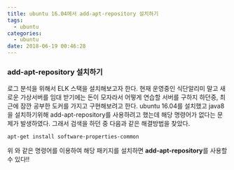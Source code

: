```yaml
---
title: ubuntu 16.04에서 add-apt-repository 설치하기
tags:
  - ubuntu
categories:
  - ubuntu
date: 2018-06-19 00:46:28
---
```


### add-apt-repository 설치하기
로그 분석을 위해서 ELK 스택을 설치해보고자 한다. 현재 운영중인 식단알리미 말고 새로운 가상서버를 임대 받기에는 돈이 모자라서 어떻게 연습할 서버를 구하지 하던중, 최근에 잠깐 공부한 도커를 가지고 구현해보려고 한다. ubuntu 16.04를 설치했고 java8을 설치하기위해  add-apt-repository를 사용하려고 했는데 해당 명령어가 없다는 문제가 발생하였다. 그래서 검색을 하던 중 다음과 같은 해결방법을 찾았다.

~~~shell
apt-get install software-properties-common
~~~
위 와 같은 명령어를 이용하여 해당 패키지를 설치하면 **add-apt-repository**를 사용할 수 있다!!